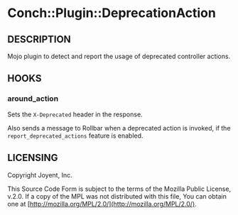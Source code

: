 # Conch::Plugin::DeprecationAction

## DESCRIPTION

Mojo plugin to detect and report the usage of deprecated controller actions.

## HOOKS

### around\_action

Sets the `X-Deprecated` header in the response.

Also sends a message to Rollbar when a deprecated action is invoked, if the
`report_deprecated_actions` feature is enabled.

## LICENSING

Copyright Joyent, Inc.

This Source Code Form is subject to the terms of the Mozilla Public License,
v.2.0. If a copy of the MPL was not distributed with this file, You can obtain
one at [http://mozilla.org/MPL/2.0/](http://mozilla.org/MPL/2.0/).

